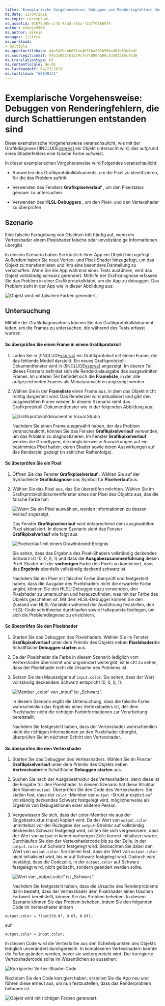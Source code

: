 ```yaml
---
title: 'Exemplarische Vorgehensweise: Debuggen von Renderingfehlern durch Schattierungen | Microsoft-Dokumentation'
ms.date: 11/04/2016
ms.topic: conceptual
ms.assetid: 01875b05-cc7b-4add-afba-f2b776f86974
author: mikejo5000
ms.author: mikejo
manager: jillfra
ms.workload:
- multiple
ms.openlocfilehash: 44e542bcbb801ee4035ba501b50bad81b53e8bdf
ms.sourcegitcommit: 94b3a052fb1229c7e7f8804b09c1d403385c7630
ms.translationtype: HT
ms.contentlocale: de-DE
ms.lasthandoff: 04/23/2019
ms.locfileid: "62849341"
---
```

# <a name="walkthrough-debugging-rendering-errors-due-to-shading"></a>Exemplarische Vorgehensweise: Debuggen von Renderingfehlern, die durch Schattierungen entstanden sind
Diese exemplarische Vorgehensweise veranschaulicht, wie mit der Grafikdiagnose [!INCLUDE[vsprvs](../../code-quality/includes/vsprvs_md.md)] ein Objekt untersucht wird, das aufgrund eines Shaderfehlers eine falsche Farbe aufweist.

 In dieser exemplarischen Vorgehensweise wird Folgendes veranschaulicht:

- Auswerten des Grafikprotokolldokuments, um die Pixel zu identifizieren, für die das Problem auftritt

- Verwenden des Fensters **Grafikpixelverlauf** , um den Pixelstatus genauer zu untersuchen

- Verwenden des **HLSL-Debuggers** , um den Pixel- und den Vertexshader zu überprüfen

## <a name="scenario"></a>Szenario
 Eine falsche Farbgebung von Objekten tritt häufig auf, wenn ein Vertexshader einem Pixelshader falsche oder unvollständige Informationen übergibt.

 In diesem Szenario haben Sie kürzlich Ihrer App ein Objekt hinzugefügt. Außerdem haben Sie neue Vertex- und Pixel-Shader hinzugefügt, um das Objekt zu transformieren und ihm eine besondere Darstellung zu verschaffen. Wenn Sie die App während eines Tests ausführen, wird das Objekt vollständig schwarz gerendert. Mithilfe der Grafikdiagnose erfassen Sie das Problem in einer Grafikprotokolldatei, um die App zu debuggen. Das Problem sieht in der App wie in dieser Abbildung aus:

 ![Objekt wird mit falschen Farben gerendert.](media/gfx_diag_demo_render_error_shader_problem.png "gfx_diag_demo_render_error_shader_problem")

## <a name="investigation"></a>Untersuchung
 Mithilfe der Grafikdiagnosetools können Sie das Grafikprotokolldokument laden, um die Frames zu untersuchen, die während des Tests erfasst wurden.

#### <a name="to-examine-a-frame-in-a-graphics-log"></a>So überprüfen Sie einen Frame in einem Grafikprotokoll

1. Laden Sie in [!INCLUDE[vsprvs](../../code-quality/includes/vsprvs_md.md)] ein Grafikprotokoll mit einem Frame, der das fehlende Modell darstellt. Ein neues Grafikprotokoll-Dokumentfenster wird in [!INCLUDE[vsprvs](../../code-quality/includes/vsprvs_md.md)] angezeigt. Im oberen Teil dieses Fensters befindet sich die Renderzielausgabe des ausgewählten Frames. Im unteren Teil befindet sich die **Frameliste**, in der alle aufgezeichneten Frames als Miniaturansichten angezeigt werden.

2. Wählen Sie in der **Frameliste** einen Frame aus, in dem das Objekt nicht richtig dargestellt wird. Das Renderziel wird aktualisiert und gibt den ausgewählten Frame wieder. In diesem Szenario sieht das Grafikprotokoll-Dokumentfenster wie in der folgenden Abbildung aus:

    ![Grafikprotokolldokument in Visual Studio](media/gfx_diag_demo_render_error_shader_step_1.png "gfx_diag_demo_render_error_shader_step_1")

   Nachdem Sie einen Frame ausgewählt haben, der das Problem veranschaulicht, können Sie das Fenster **Grafikpixelverlauf** verwenden, um das Problem zu diagnostizieren. Im Fenster **Grafikpixelverlauf** werden die Grundtypen, die möglicherweise Auswirkungen auf ein bestimmtes Pixel hatten, deren Shader sowie deren Auswirkungen auf das Renderziel gezeigt (in zeitlicher Reihenfolge).

#### <a name="to-examine-a-pixel"></a>So überprüfen Sie ein Pixel

1. Öffnen Sie das Fenster **Grafikpixelverlauf** . Wählen Sie auf der Symbolleiste **Grafikdiagnose** das Symbol für **Pixelverlauf**aus.

2. Wählen Sie das Pixel aus, das Sie überprüfen möchten. Wählen Sie im Grafikprotokolldokumentfenster eines der Pixel des Objekts aus, das die falsche Farbe hat:

    ![Wenn Sie ein Pixel auswählen, werden Informationen zu dessen Verlauf angezeigt.](media/gfx_diag_demo_render_error_shader_step_2.png "gfx_diag_demo_render_error_shader_step_2")

    Das Fenster **Grafikpixelverlauf** wird entsprechend dem ausgewählten Pixel aktualisiert. In diesem Szenario sieht das Fenster **Grafikpixelverlauf** wie folgt aus:

    ![Pixelverlauf mit einem DrawIndexed-Ereignis](media/gfx_diag_demo_render_error_shader_step_3.png "gfx_diag_demo_render_error_shader_step_3")

    Sie sehen, dass das Ergebnis des Pixel-Shaders vollständig deckendes Schwarz ist (0, 0, 0, 1) und dass die **Ausgabezusammenführung** diesen Pixel-Shader mit der **vorherigen** Farbe des Pixels so kombiniert, dass das **Ergebnis** ebenfalls vollständig deckend schwarz ist.

   Nachdem Sie ein Pixel mit falscher Farbe überprüft und festgestellt haben, dass die Ausgabe des Pixelshaders nicht die erwartete Farbe angibt, können Sie den HLSL-Debugger dazu verwenden, den Pixelshader zu untersuchen und herauszufinden, was mit der Farbe des Objekts geschehen ist. Mit dem HLSL-Debugger können Sie den Zustand von HLSL-Variablen während der Ausführung feststellen, den HLSL-Code schrittweise durchlaufen sowie Haltepunkte festlegen, um sich die Problemdiagnose zu erleichtern.

#### <a name="to-examine-the-pixel-shader"></a>So überprüfen Sie den Pixelshader

1. Starten Sie das Debuggen des Pixelshaders. Wählen Sie im Fenster **Grafikpixelverlauf** unter dem Primitiv des Objekts neben **Pixelshader**die Schaltfläche **Debuggen starten** aus.

2. Da der Pixelshader die Farbe in diesem Szenario lediglich vom Vertexshader übernimmt und ungeändert weitergibt, ist leicht zu sehen, dass der Pixelshader nicht die Ursache des Problems ist.

3. Setzen Sie den Mauszeiger auf `input.color`. Sie sehen, dass der Wert vollständig deckendem Schwarz entspricht (0, 0, 0, 1).

    ![Member „color“ von „input“ ist „Schwarz“.](media/gfx_diag_demo_render_error_shader_step_5.png "gfx_diag_demo_render_error_shader_step_5")

    In diesem Szenario ergibt die Untersuchung, dass die falsche Farbe wahrscheinlich das Ergebnis eines Vertexshaders ist, der dem Pixelshader nicht die richtigen Farbinformationen zur Verarbeitung bereitstellt.

   Nachdem Sie festgestellt haben, dass der Vertexshader wahrscheinlich nicht die richtigen Informationen an den Pixelshader übergibt, überprüfen Sie im nächsten Schritt den Vertexshader.

#### <a name="to-examine-the-vertex-shader"></a>So überprüfen Sie den Vertexshader

1. Starten Sie das Debuggen des Vertexshaders. Wählen Sie im Fenster **Grafikpixelverlauf** unter dem Primitiv des Objekts neben **Vertexshader**die Schaltfläche **Debuggen starten** aus.

2. Suchen Sie nach der Ausgabestruktur des Vertexshaders, denn diese ist die Eingabe für den Pixelshader. In diesem Szenario hat diese Struktur den Namen `output`. Überprüfen Sie den Code des Vertexshaders. Sie stellen fest, dass der `color` -Member der `output` -Struktur explizit auf vollständig deckendes Schwarz festgelegt wird, möglicherweise als Ergebnis von Debugaktionen einer anderen Person.

3. Vergewissern Sie sich, dass der color-Member nie aus der Eingabestruktur (input) kopiert wird. Da der Wert von `output.color` unmittelbar vor der Rückgabe der `output`-Struktur auf vollständig deckendes Schwarz festgelegt wird, sollten Sie sich vergewissern, dass der Wert von `output` in keiner vorherigen Zeile korrekt initialisiert wurde. Durchlaufen Sie den der Vertexshadercode bis zu der Zeile, in der `output.color` auf Schwarz festgelegt wird. Beobachten Sie dabei den Wert von `output.color`. Sie stellen fest, dass der Wert von `output.color` nicht initialisiert wird, bis er auf Schwarz festgelegt wird. Dadurch wird bestätigt, dass die Codezeile, in der `output.color` auf Schwarz festgelegt wird, nicht gelöscht, sondern geändert werden sollte.

    ![Wert von „output.color“ ist „Schwarz“.](media/gfx_diag_demo_render_error_shader_step_7.png "gfx_diag_demo_render_error_shader_step_7")

   Nachdem Sie festgestellt haben, dass die Ursache des Renderproblems darin besteht, dass der Vertexshader dem Pixelshader einen falschen Farbwert bereitstellt, können Sie das Problem beheben. In diesem Szenario können Sie das Problem beheben, indem Sie den folgenden Code im Vertexshader ändern

```hlsl
output.color = float3(0.0f, 0.0f, 0.0f);
```

 auf

```hlsl
output.color = input.color;
```

 In diesem Code wird die Vertexfarbe aus den Scheitelpunkten des Objekts lediglich unverändert durchgereicht. In komplexeren Vertexshadern könnte die Farbe geändert werden, bevor sie weitergereicht wird. Der korrigierte Vertexshadercode sollte im Wesentlichen so aussehen:

 ![Korrigierter Vertex-Shader-Code](media/gfx_diag_demo_render_error_shader_step_8.png "gfx_diag_demo_render_error_shader_step_8")

 Nachdem Sie den Code korrigiert haben, erstellen Sie die App neu und führen diese erneut aus, um nun festzustellen, dass das Renderproblem behoben ist.

 ![Objekt wird mit richtigen Farben gerendert.](media/gfx_diag_demo_render_error_shader_resolution.png "gfx_diag_demo_render_error_shader_resolution")
